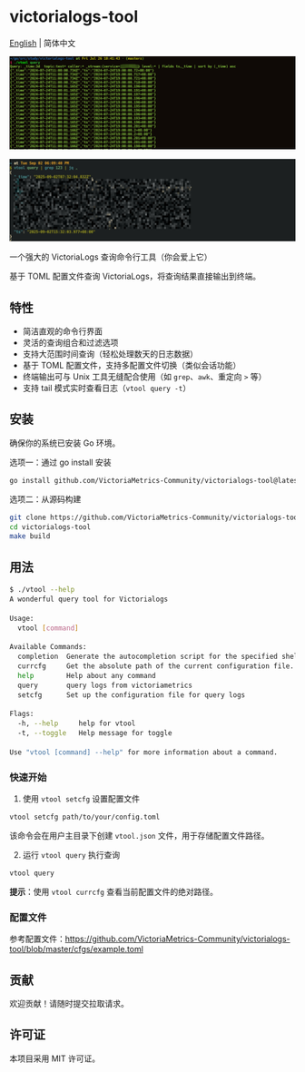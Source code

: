 # victorialogs-tool
[English](README.md) | 简体中文

![victorialogs-tool](image_01.jpg)

![victorialogs-tool 02](image_02.jpg)

一个强大的 VictoriaLogs 查询命令行工具（你会爱上它）

基于 TOML 配置文件查询 VictoriaLogs，将查询结果直接输出到终端。

## 特性

- 简洁直观的命令行界面
- 灵活的查询组合和过滤选项
- 支持大范围时间查询（轻松处理数天的日志数据）
- 基于 TOML 配置文件，支持多配置文件切换（类似会话功能）
- 终端输出可与 Unix 工具无缝配合使用（如 `grep`、`awk`、重定向 `>` 等）
- 支持 tail 模式实时查看日志（`vtool query -t`）

## 安装

确保你的系统已安装 Go 环境。

选项一：通过 go install 安装

```bash
go install github.com/VictoriaMetrics-Community/victorialogs-tool@latest && mv $GOPATH/bin/victorialogs-tool $GOPATH/bin/vtool
```

选项二：从源码构建

```bash
git clone https://github.com/VictoriaMetrics-Community/victorialogs-tool.git
cd victorialogs-tool
make build
```

## 用法

```bash
$ ./vtool --help
A wonderful query tool for Victorialogs

Usage:
  vtool [command]

Available Commands:
  completion  Generate the autocompletion script for the specified shell
  currcfg     Get the absolute path of the current configuration file.
  help        Help about any command
  query       query logs from victoriametrics
  setcfg      Set up the configuration file for query logs

Flags:
  -h, --help     help for vtool
  -t, --toggle   Help message for toggle

Use "vtool [command] --help" for more information about a command.
```

### 快速开始

1. 使用 `vtool setcfg` 设置配置文件

```bash
vtool setcfg path/to/your/config.toml
```

该命令会在用户主目录下创建 `vtool.json` 文件，用于存储配置文件路径。

2. 运行 `vtool query` 执行查询

```bash
vtool query
```

**提示**：使用 `vtool currcfg` 查看当前配置文件的绝对路径。

### 配置文件

参考配置文件：https://github.com/VictoriaMetrics-Community/victorialogs-tool/blob/master/cfgs/example.toml

## 贡献

欢迎贡献！请随时提交拉取请求。

## 许可证

本项目采用 MIT 许可证。
